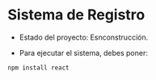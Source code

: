 <h1> Sistema de Registro </h1>

- Estado del proyecto: Esnconstrucción.

- Para ejecutar el sistema, debes poner:

```npm install react```
